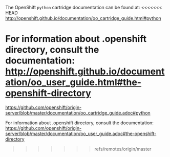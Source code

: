 The OpenShift `python` cartridge documentation can be found at:
<<<<<<< HEAD
http://openshift.github.io/documentation/oo_cartridge_guide.html#python

For information about .openshift directory, consult the documentation:
http://openshift.github.io/documentation/oo_user_guide.html#the-openshift-directory
=======
https://github.com/openshift/origin-server/blob/master/documentation/oo_cartridge_guide.adoc#python

For information about .openshift directory, consult the documentation:
https://github.com/openshift/origin-server/blob/master/documentation/oo_user_guide.adoc#the-openshift-directory
>>>>>>> refs/remotes/origin/master
